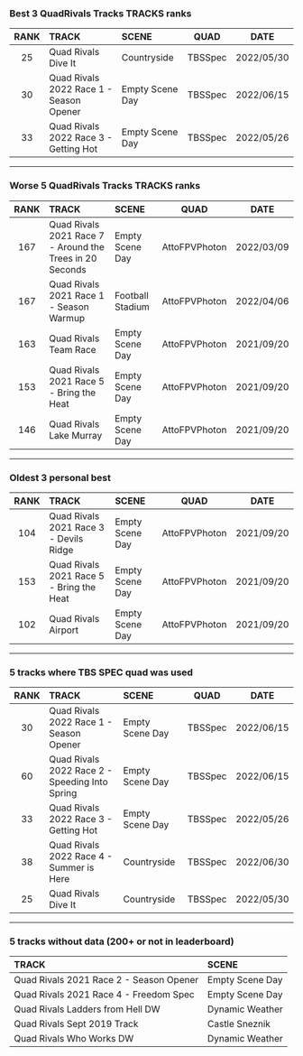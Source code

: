 ### Best 3 QuadRivals Tracks TRACKS ranks
|RANK|TRACK|SCENE|QUAD|DATE|
|:---:|:---|:---|:---:|:---:|
|25|Quad Rivals Dive It|Countryside|TBSSpec|2022/05/30|
|30|Quad Rivals 2022 Race 1 - Season Opener|Empty Scene Day|TBSSpec|2022/06/15|
|33|Quad Rivals 2022 Race 3 - Getting Hot|Empty Scene Day|TBSSpec|2022/05/26|
---
### Worse 5 QuadRivals Tracks TRACKS ranks
|RANK|TRACK|SCENE|QUAD|DATE|
|:---:|:---|:---|:---:|:---:|
|167|Quad Rivals 2021 Race 7 - Around the Trees in 20 Seconds|Empty Scene Day|AttoFPVPhoton|2022/03/09|
|167|Quad Rivals 2021 Race 1 - Season Warmup|Football Stadium|AttoFPVPhoton|2022/04/06|
|163|Quad Rivals Team Race|Empty Scene Day|AttoFPVPhoton|2021/09/20|
|153|Quad Rivals 2021 Race 5 - Bring the Heat|Empty Scene Day|AttoFPVPhoton|2021/09/20|
|146|Quad Rivals Lake Murray|Empty Scene Day|AttoFPVPhoton|2021/09/20|
---
### Oldest 3 personal best
|RANK|TRACK|SCENE|QUAD|DATE|
|:---:|:---|:---|:---:|:---:|
|104|Quad Rivals 2021 Race 3 - Devils Ridge|Empty Scene Day|AttoFPVPhoton|2021/09/20|
|153|Quad Rivals 2021 Race 5 - Bring the Heat|Empty Scene Day|AttoFPVPhoton|2021/09/20|
|102|Quad Rivals Airport|Empty Scene Day|AttoFPVPhoton|2021/09/20|
---
### 5 tracks where TBS SPEC quad was used
|RANK|TRACK|SCENE|QUAD|DATE|
|:---:|:---|:---|:---:|:---:|
|30|Quad Rivals 2022 Race 1 - Season Opener|Empty Scene Day|TBSSpec|2022/06/15|
|60|Quad Rivals 2022 Race 2 - Speeding Into Spring|Empty Scene Day|TBSSpec|2022/06/15|
|33|Quad Rivals 2022 Race 3 - Getting Hot|Empty Scene Day|TBSSpec|2022/05/26|
|38|Quad Rivals 2022 Race 4 - Summer is Here|Countryside|TBSSpec|2022/06/30|
|25|Quad Rivals Dive It|Countryside|TBSSpec|2022/05/30|
---
### 5 tracks without data (200+ or not in leaderboard)
|TRACK|SCENE|
|:---|:---|
|Quad Rivals 2021 Race 2 - Season Opener|Empty Scene Day|
|Quad Rivals 2021 Race 4 - Freedom Spec|Empty Scene Day|
|Quad Rivals Ladders from Hell DW|Dynamic Weather|
|Quad Rivals Sept 2019 Track|Castle Sneznik|
|Quad Rivals Who Works DW|Dynamic Weather|
